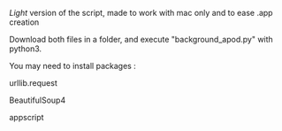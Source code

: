 *Light* version of the script, made to work with mac only and to ease .app creation

Download both files in a folder, and execute "background_apod.py" with python3.

You may need to install packages :

urllib.request

BeautifulSoup4

appscript
